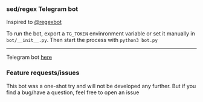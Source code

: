 ### sed/regex Telegram bot

Inspired to [@regexbot](https://t.me/regexbot)

To run the bot, export a `TG_TOKEN` envinronment variable or set it manually in `bot/__init__.py`. Then start the process with `python3 bot.py`

***

Telegram bot [here](https://t.me/sedbbot)

### Feature requests/issues

This bot was a one-shot try and will not be developed any further. But if you find a bug/have a question, feel free to open an issue